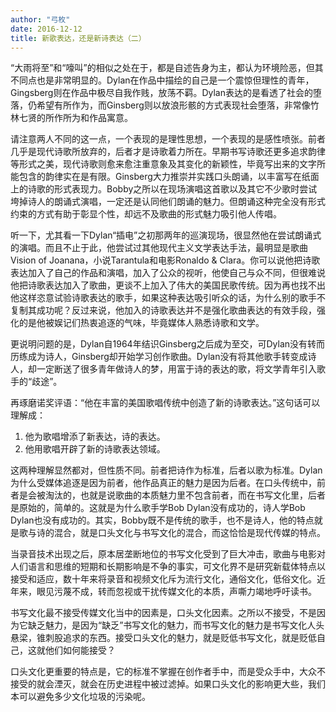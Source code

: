 ```yaml
---
author: "弓枚"
date: 2016-12-12
title: 新歌表达，还是新诗表达（二）
---
```


“大雨将至”和“嚎叫”的相似之处在于，都是自述告身为主，都认为环境险恶，但其不同点也是非常明显的。Dylan在作品中描绘的自己是一个震惊但理性的青年，Gingsberg则在作品中极尽自我作贱，放荡不羁。Dylan表达的是看透了社会的堕落，仍希望有所作为，而Ginsberg则以放浪形骸的方式表现社会堕落，非常像竹林七贤的所作所为和作品寓意。

请注意两人不同的这一点，一个表现的是理性思想，一个表现的是感性喷张。前者几乎是现代诗歌所放弃的，后者才是诗歌着力所在。早期书写诗歌还更多追求韵律等形式之美，现代诗歌则愈来愈注重意象及其变化的新颖性，毕竟写出来的文字所能包含的韵律实在是有限。Ginsberg大力推崇并实践口头朗诵，以丰富写在纸面上的诗歌的形式表现力。Bobby之所以在现场演唱这首歌以及其它不少歌时尝试垮掉诗人的朗诵式演唱，一定还是认同他们朗诵的魅力。但朗诵这种完全没有形式约束的方式有助于彰显个性，却远不及歌曲的形式魅力吸引他人传唱。

听一下，尤其看一下Dylan“插电”之初那两年的巡演现场，很显然他在尝试朗诵式的演唱。而且不止于此，他尝试过其他现代主义文学表达手法，最明显是歌曲Vision of Joanana，小说Tarantula和电影Ronaldo & Clara。你可以说他把诗歌表达加入了自己的作品和演唱，加入了公众的视听，他使自己与众不同，但很难说他把诗歌表达加入了歌曲，更谈不上加入了伟大的美国民歌传统。因为再也找不出他这样恣意试验诗歌表达的歌手，如果这种表达吸引听众的话，为什么别的歌手不复制其成功呢？反过来说，他加入的诗歌表达并不是强化歌曲表达的有效手段，强化的是他被娱记们热衷追逐的气味，毕竟媒体人熟悉诗歌和文学。

更说明问题的是，Dylan自1964年结识Ginsberg之后成为至交，可Dylan没有转而历练成为诗人，Ginsberg却开始学习创作歌曲。Dylan没有将其他歌手转变成诗人，却一定断送了很多青年做诗人的梦，用富于诗的表达的歌，将文学青年引入歌手的“歧途”。

再琢磨诺奖评语：“他在丰富的美国歌唱传统中创造了新的诗歌表达。”这句话可以理解成：

1. 他为歌唱增添了新表达，诗的表达。
2. 他用歌唱开辟了新的诗歌表达领域。

这两种理解显然都对，但性质不同。前者把诗作为标准，后者以歌为标准。Dylan为什么受媒体追逐是因为前者，他作品真正的魅力是因为后者。在口头传统中，前者是会被淘汰的，也就是说歌曲的本质魅力里不包含前者，而在书写文化里，后者是原始的，简单的。这就是为什么歌手学Bob Dylan没有成功的，诗人学Bob Dylan也没有成功的。其实，Bobby既不是传统的歌手，也不是诗人，他的特点就是歌与诗的混合，就是口头文化与书写文化的混合，而这恰恰是现代传媒的特点。

当录音技术出现之后，原本居垄断地位的书写文化受到了巨大冲击，歌曲与电影对人们语言和思维的短期和长期影响是不争的事实，可文化界不是研究新载体特点以接受和适应，数十年来将录音和视频文化斥为流行文化，通俗文化，低俗文化。近年来，眼见污蔑不成，转而忽视或干扰传媒文化的本质，声嘶力竭地呼吁读书。

书写文化最不接受传媒文化当中的因素是，口头文化因素。之所以不接受，不是因为它缺乏魅力，是因为“缺乏”书写文化的魅力，而书写文化的魅力是书写文化人头悬梁，锥刺股追求的东西。接受口头文化的魅力，就是贬低书写文化，就是贬低自己，这就他们如何能接受？

口头文化更重要的特点是，它的标准不掌握在创作者手中，而是受众手中，大众不接受的就会湮灭，就会在历史进程中被过滤掉。如果口头文化的影响更大些，我们本可以避免多少文化垃圾的污染呢。